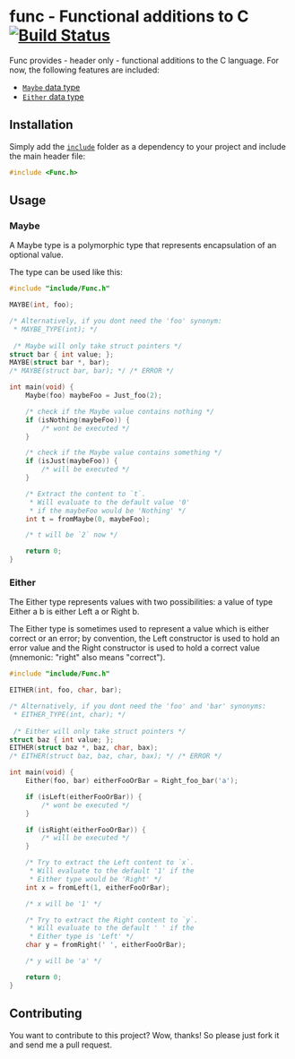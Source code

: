# func - Functional additions to C [![Build Status](https://travis-ci.org/saschagrunert/func.svg)](https://travis-ci.org/saschagrunert/func)

Func provides - header only - functional additions to the C language. For now,
the following features are included:

- [`Maybe` data type](./include/Maybe.h)
- [`Either` data type](./include/Either.h)

## Installation

Simply add the [`include`](./include) folder as a dependency to your project and
include the main header file:

```c
#include <Func.h>
```

## Usage

### Maybe

A Maybe type is a polymorphic type that represents encapsulation of an optional
value.

The type can be used like this:

```c
#include "include/Func.h"

MAYBE(int, foo);

/* Alternatively, if you dont need the 'foo' synonym:
 * MAYBE_TYPE(int); */
 
 /* Maybe will only take struct pointers */
struct bar { int value; };
MAYBE(struct bar *, bar);
/* MAYBE(struct bar, bar); */ /* ERROR */

int main(void) {
    Maybe(foo) maybeFoo = Just_foo(2);

    /* check if the Maybe value contains nothing */
    if (isNothing(maybeFoo)) {
        /* wont be executed */
    }

    /* check if the Maybe value contains something */
    if (isJust(maybeFoo)) {
        /* will be executed */
    }

    /* Extract the content to `t`.
     * Will evaluate to the default value '0'
     * if the maybeFoo would be 'Nothing' */
    int t = fromMaybe(0, maybeFoo);

    /* t will be `2` now */

    return 0;
}
```

### Either

The Either type represents values with two possibilities: a value of type Either
a b is either Left a or Right b.

The Either type is sometimes used to represent a value which is either correct
or an error; by convention, the Left constructor is used to hold an error value
and the Right constructor is used to hold a correct value (mnemonic: "right"
also means "correct").

```c
#include "include/Func.h"

EITHER(int, foo, char, bar);

/* Alternatively, if you dont need the 'foo' and 'bar' synonyms:
 * EITHER_TYPE(int, char); */
 
 /* Either will only take struct pointers */
struct baz { int value; };
EITHER(struct baz *, baz, char, bax);
/* EITHER(struct baz, baz, char, bax); */ /* ERROR */

int main(void) {
    Either(foo, bar) eitherFooOrBar = Right_foo_bar('a');

    if (isLeft(eitherFooOrBar)) {
        /* wont be executed */
    }

    if (isRight(eitherFooOrBar)) {
        /* will be executed */
    }

    /* Try to extract the Left content to `x`.
     * Will evaluate to the default '1' if the
     * Either type would be 'Right' */
    int x = fromLeft(1, eitherFooOrBar);

    /* x will be '1' */

    /* Try to extract the Right content to `y`.
     * Will evaluate to the default ' ' if the
     * Either type is 'Left' */
    char y = fromRight(' ', eitherFooOrBar);

    /* y will be 'a' */

    return 0;
}
```

## Contributing
You want to contribute to this project? Wow, thanks! So please just fork it and
send me a pull request.
